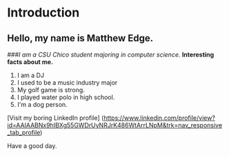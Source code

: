 # Introduction
## Hello, my name is Matthew Edge.
###*I am a CSU Chico student majoring in computer science.*
**Interesting facts about me.**
  1. I am a DJ
  2. I used to be a music industry major
  3. My golf game is strong.
  4. I played water polo in high school.
  5. I'm a dog person.

[Visit my boring LinkedIn profile] (https://www.linkedin.com/profile/view?id=AAIAABNx9hIBXg55GWDrUyNRJrK486WtArrLNpM&trk=nav_responsive_tab_profile)

Have a good day.
